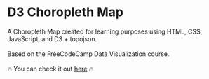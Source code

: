 # D3 Choropleth Map 

A Choropleth Map created for learning purposes using HTML, CSS, JavaScript, and D3 + topojson.
<br><br>
Based on the FreeCodeCamp Data Visualization course.
<br><br>
:fire: You can check it out  <a target="_blank" rel="noopener noreferrer" href="https://nmorelli96.github.io/fcc-choropleth-map/">here</a> :fire: